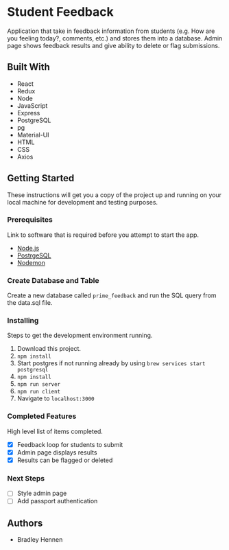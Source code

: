 # Student Feedback

Application that take in feedback information from students (e.g. How are you feeling today?, comments, etc.) and stores them into a database. Admin page shows feedback results and give ability to delete or flag submissions.

## Built With

- React
- Redux
- Node
- JavaScript
- Express
- PostgreSQL
- pg
- Material-UI
- HTML
- CSS
- Axios

## Getting Started

These instructions will get you a copy of the project up and running on your local machine for development and testing purposes.

### Prerequisites

Link to software that is required before you attempt to start the app.

- [Node.js](https://nodejs.org/en/)
- [PostrgeSQL](https://www.postgresql.org/)
- [Nodemon](https://nodemon.io/)

### Create Database and Table

Create a new database called `prime_feedback` and run the SQL query from the data.sql file. 

### Installing

Steps to get the development environment running.

1. Download this project.
2. `npm install`
2. Start postgres if not running already by using `brew services start postgresql`
3. `npm install`
4. `npm run server`
5. `npm run client`
6. Navigate to `localhost:3000`

### Completed Features

High level list of items completed.

- [x] Feedback loop for students to submit
- [x] Admin page displays results
- [x] Results can be flagged or deleted

### Next Steps

- [ ] Style admin page
- [ ] Add passport authentication

## Authors

* Bradley Hennen